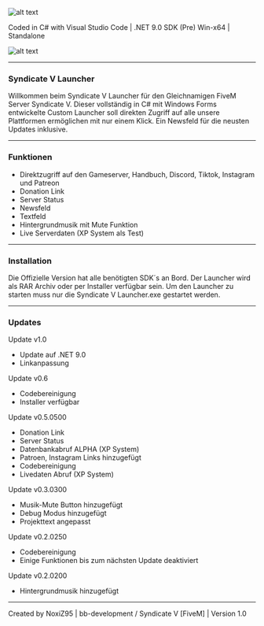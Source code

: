 ![alt text]([https://r2.fivemanage.com/sCsmI163imrqSgUxWLkCz/images/logo&-&Kopie.png])

Coded in C# with Visual Studio Code | .NET 9.0 SDK (Pre) Win-x64 | Standalone

![alt text](https://images-ext-1.discordapp.net/external/H7Og3kjX3BJ5tSLO1Lqx9PthxLfL5-491nZkeJIPGrg/https/r2.fivemanage.com/sCsmI163imrqSgUxWLkCz/images/Unbenannt.png?format=webp&quality=lossless&width=1178&height=671)

---------------------------------------------------------------------------
### Syndicate V Launcher ###
Willkommen beim Syndicate V Launcher für den Gleichnamigen FiveM Server Syndicate V.
Dieser vollständig in C# mit Windows Forms entwickelte Custom Launcher soll direkten 
Zugriff auf alle unsere Plattformen ermöglichen mit nur einem Klick. Ein Newsfeld für
die neusten Updates inklusive.

---------------------------------------------------------------------------
### Funktionen ###
- Direktzugriff auf den Gameserver, Handbuch, Discord, Tiktok, Instagram und Patreon
- Donation Link
- Server Status
- Newsfeld
- Textfeld
- Hintergrundmusik mit Mute Funktion
- Live Serverdaten (XP System als Test)
  
---------------------------------------------------------------------------
### Installation ###
Die Offizielle Version hat alle benötigten SDK´s an Bord.
Der Launcher wird als RAR Archiv oder per Installer verfügbar sein.
Um den Launcher zu starten muss nur die Syndicate V Launcher.exe gestartet werden.

---------------------------------------------------------------------------
### Updates ###
Update v1.0
- Update auf .NET 9.0
- Linkanpassung

Update v0.6
- Codebereinigung
- Installer verfügbar
  
Update v0.5.0500
- Donation Link
- Server Status
- Datenbankabruf ALPHA (XP System)
- Patroen, Instagram Links hinzugefügt
- Codebereinigung
- Livedaten Abruf (XP System)
 
Update v0.3.0300
- Musik-Mute Button hinzugefügt
- Debug Modus hinzugefügt
- Projekttext angepasst
  
Update v0.2.0250
- Codebereinigung
- Einige Funktionen bis zum nächsten Update deaktiviert
  
Update v0.2.0200
- Hintergrundmusik hinzugefügt

---------------------------------------------------------------------------
Created by NoxiZ95 | bb-development / Syndicate V [FiveM] | Version 1.0
